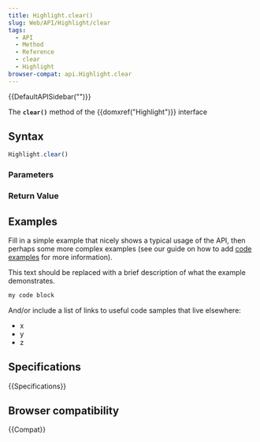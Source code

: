```yaml
---
title: Highlight.clear()
slug: Web/API/Highlight/clear
tags:
  - API
  - Method
  - Reference
  - clear
  - Highlight
browser-compat: api.Highlight.clear
---
```

{{DefaultAPISidebar("")}}

The **`clear()`** method of the {{domxref("Highlight")}} interface 

## Syntax

```js
Highlight.clear()
```

### Parameters



### Return Value



## Examples

Fill in a simple example that nicely shows a typical usage of the API, then perhaps some more complex examples (see our guide on how to add [code examples](/en-US/docs/MDN/Contribute/Structures/Code_examples) for more information).

This text should be replaced with a brief description of what the example demonstrates.

```js
my code block
```

And/or include a list of links to useful code samples that live elsewhere:

*   x
*   y
*   z

## Specifications

{{Specifications}}

## Browser compatibility

{{Compat}}

